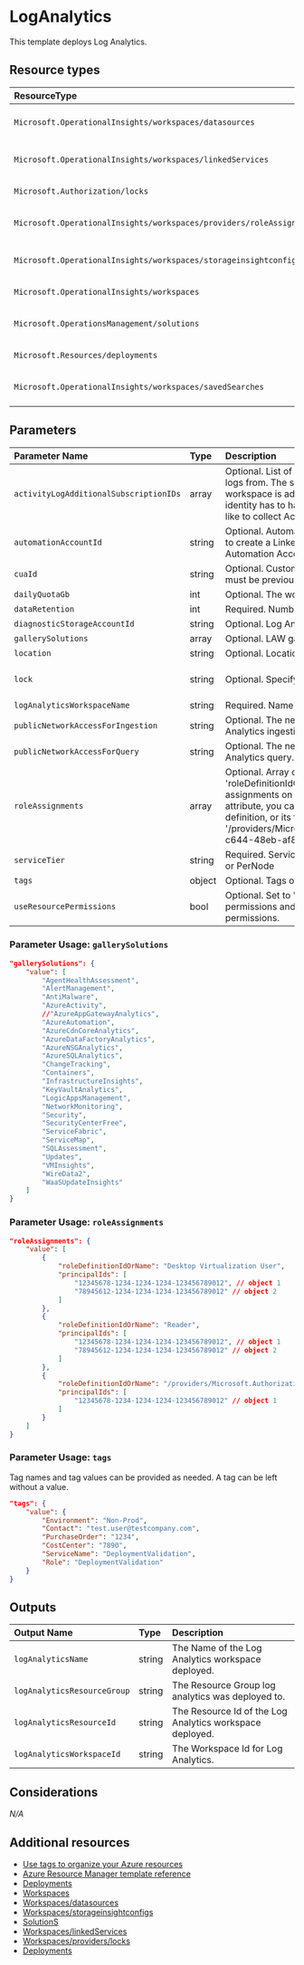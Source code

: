 # LogAnalytics

This template deploys Log Analytics.

## Resource types

|ResourceType|ApiVersion|
|:--|:--|
| `Microsoft.OperationalInsights/workspaces/datasources` | 2020-03-01-preview |
| `Microsoft.OperationalInsights/workspaces/linkedServices` | 2020-03-01-preview |
| `Microsoft.Authorization/locks` | 2016-09-01 |
| `Microsoft.OperationalInsights/workspaces/providers/roleAssignments` | 2020-03-01-preview |
| `Microsoft.OperationalInsights/workspaces/storageinsightconfigs` | 2020-03-01-preview |
| `Microsoft.OperationalInsights/workspaces` | 2020-08-01 |
| `Microsoft.OperationsManagement/solutions` | 2015-11-01-preview |
| `Microsoft.Resources/deployments` | 2021-01-01 |
| `Microsoft.OperationalInsights/workspaces/savedSearches` | 2020-03-01-preview |

## Parameters

| Parameter Name | Type | Description | DefaultValue | Possible values |
| :-- | :-- | :-- | :-- | :-- |
| `activityLogAdditionalSubscriptionIDs` | array | Optional. List of additional Subscription IDs to collect Activity logs from. The subscription holding the Log Analytics workspace is added by default. The user/SPN/managed identity has to have reader access on the subscription you'd like to collect Activity logs from. | System.Object[] |  |
| `automationAccountId` | string | Optional. Automation Account resource identifier, value used to create a LinkedService between Log Analytics and an Automation Account. |  |  |
| `cuaId` | string | Optional. Customer Usage Attribution id (GUID). This GUID must be previously registered |  |  |
| `dailyQuotaGb` | int | Optional. The workspace daily quota for ingestion. | -1 |  |
| `dataRetention` | int | Required. Number of days data will be retained for | 365 |  |
| `diagnosticStorageAccountId` | string | Optional. Log Analytics workspace resource identifier |  |  |
| `gallerySolutions` | array | Optional. LAW gallerySolutions from the gallery. | System.Object[] |  |
| `location` | string | Optional. Location for all resources. | [resourceGroup().location] |  |
| `lock` | string | Optional. Specify the type of lock. | 'NotSpecified' | 'CanNotDelete', 'NotSpecified', 'ReadOnly' |
| `logAnalyticsWorkspaceName` | string | Required. Name of the Log Analytics workspace |  |  |
| `publicNetworkAccessForIngestion` | string | Optional. The network access type for accessing Log Analytics ingestion. | Enabled | System.Object[] |
| `publicNetworkAccessForQuery` | string | Optional. The network access type for accessing Log Analytics query. | Enabled | System.Object[] |
| `roleAssignments` | array | Optional. Array of role assignment objects that contain the 'roleDefinitionIdOrName' and 'principalId' to define RBAC role assignments on this resource. In the roleDefinitionIdOrName attribute, you can provide either the display name of the role definition, or its fully qualified ID in the following format: '/providers/Microsoft.Authorization/roleDefinitions/c2f4ef07-c644-48eb-af81-4b1b4947fb11' | System.Object[] |  |
| `serviceTier` | string | Required. Service Tier: PerGB2018, Free, Standalone, PerGB or PerNode | PerGB2018 | System.Object[] |
| `tags` | object | Optional. Tags of the resource. |  |  |
| `useResourcePermissions` | bool | Optional. Set to 'true' to use resource or workspace permissions and 'false' (or leave empty) to require workspace permissions. | False |  |

### Parameter Usage: `gallerySolutions`

```json
"gallerySolutions": {
    "value": [
        "AgentHealthAssessment",
        "AlertManagement",
        "AntiMalware",
        "AzureActivity",
        //"AzureAppGatewayAnalytics",
        "AzureAutomation",
        "AzureCdnCoreAnalytics",
        "AzureDataFactoryAnalytics",
        "AzureNSGAnalytics",
        "AzureSQLAnalytics",
        "ChangeTracking",
        "Containers",
        "InfrastructureInsights",
        "KeyVaultAnalytics",
        "LogicAppsManagement",
        "NetworkMonitoring",
        "Security",
        "SecurityCenterFree",
        "ServiceFabric",
        "ServiceMap",
        "SQLAssessment",
        "Updates",
        "VMInsights",
        "WireData2",
        "WaaSUpdateInsights"
    ]
}
```

### Parameter Usage: `roleAssignments`

```json
"roleAssignments": {
    "value": [
        {
            "roleDefinitionIdOrName": "Desktop Virtualization User",
            "principalIds": [
                "12345678-1234-1234-1234-123456789012", // object 1
                "78945612-1234-1234-1234-123456789012" // object 2
            ]
        },
        {
            "roleDefinitionIdOrName": "Reader",
            "principalIds": [
                "12345678-1234-1234-1234-123456789012", // object 1
                "78945612-1234-1234-1234-123456789012" // object 2
            ]
        },
        {
            "roleDefinitionIdOrName": "/providers/Microsoft.Authorization/roleDefinitions/c2f4ef07-c644-48eb-af81-4b1b4947fb11",
            "principalIds": [
                "12345678-1234-1234-1234-123456789012" // object 1
            ]
        }
    ]
}
```

### Parameter Usage: `tags`

Tag names and tag values can be provided as needed. A tag can be left without a value.

```json
"tags": {
    "value": {
        "Environment": "Non-Prod",
        "Contact": "test.user@testcompany.com",
        "PurchaseOrder": "1234",
        "CostCenter": "7890",
        "ServiceName": "DeploymentValidation",
        "Role": "DeploymentValidation"
    }
}
```

## Outputs

| Output Name | Type | Description |
| :-- | :-- | :-- |
| `logAnalyticsName` | string | The Name of the Log Analytics workspace deployed. |
| `logAnalyticsResourceGroup` | string | The Resource Group log analytics was deployed to. |
| `logAnalyticsResourceId` | string | The Resource Id of the Log Analytics workspace deployed. |
| `logAnalyticsWorkspaceId` | string | The Workspace Id for Log Analytics. |

## Considerations

*N/A*

## Additional resources

- [Use tags to organize your Azure resources](https://docs.microsoft.com/en-us/azure/azure-resource-manager/resource-group-using-tags)
- [Azure Resource Manager template reference](https://docs.microsoft.com/en-us/azure/templates/)
- [Deployments](https://docs.microsoft.com/en-us/azure/templates/Microsoft.Resources/2021-01-01/deployments)
- [Workspaces](https://docs.microsoft.com/en-us/azure/templates/Microsoft.OperationalInsights/2020-08-01/workspaces)
- [Workspaces/datasources](https://docs.microsoft.com/en-us/azure/templates/Microsoft.OperationalInsights/2020-03-01-preview/workspaces/datasources)
- [Workspaces/storageinsightconfigs](https://docs.microsoft.com/en-us/azure/templates/Microsoft.OperationalInsights/2020-03-01-preview/workspaces/storageinsightconfigs)
- [SolutionS](https://docs.microsoft.com/en-us/azure/templates/Microsoft.OperationsManagement/2015-11-01-preview/solutions)
- [Workspaces/linkedServices](https://docs.microsoft.com/en-us/azure/templates/Microsoft.OperationalInsights/2020-03-01-preview/workspaces/linkedServices)
- [Workspaces/providers/locks](https://docs.microsoft.com/en-us/azure/templates/Microsoft.OperationalInsights/2016-09-01/workspaces/providers/locks)
- [Deployments](https://docs.microsoft.com/en-us/azure/templates/Microsoft.Resources/2021-01-01/deployments)
